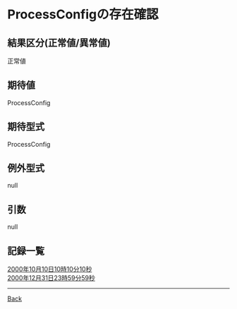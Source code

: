 # ProcessConfigの存在確認
## 結果区分(正常値/異常値)
正常値
## 期待値
ProcessConfig
## 期待型式
ProcessConfig
## 例外型式
null
## 引数
null
## 記録一覧
[2000年10月10日10時10分10秒](./20001010101010/README.md)  
[2000年12月31日23時59分59秒](./20001231235959/README.md)  

---
[Back](../README.md)  
